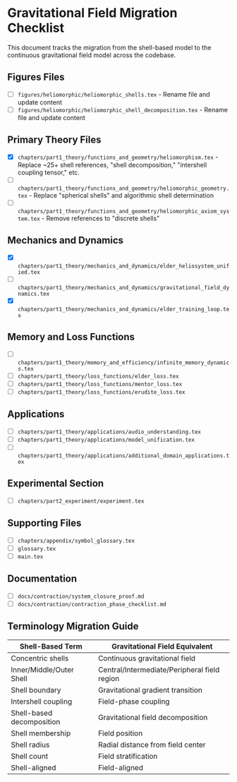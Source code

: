# Gravitational Field Migration Checklist

This document tracks the migration from the shell-based model to the continuous gravitational field model across the codebase.

## Figures Files

- [ ] `figures/heliomorphic/heliomorphic_shells.tex` - Rename file and update content
- [ ] `figures/heliomorphic/heliomorphic_shell_decomposition.tex` - Rename file and update content

## Primary Theory Files

- [x] `chapters/part1_theory/functions_and_geometry/heliomorphism.tex` - Replace ~25+ shell references, "shell decomposition," "intershell coupling tensor," etc.
- [ ] `chapters/part1_theory/functions_and_geometry/heliomorphic_geometry.tex` - Replace "spherical shells" and algorithmic shell determination
- [ ] `chapters/part1_theory/functions_and_geometry/heliomorphic_axiom_system.tex` - Remove references to "discrete shells"

## Mechanics and Dynamics

- [x] `chapters/part1_theory/mechanics_and_dynamics/elder_heliosystem_unified.tex`
- [ ] `chapters/part1_theory/mechanics_and_dynamics/gravitational_field_dynamics.tex`
- [x] `chapters/part1_theory/mechanics_and_dynamics/elder_training_loop.tex`

## Memory and Loss Functions

- [ ] `chapters/part1_theory/memory_and_efficiency/infinite_memory_dynamics.tex`
- [ ] `chapters/part1_theory/loss_functions/elder_loss.tex`
- [ ] `chapters/part1_theory/loss_functions/mentor_loss.tex`
- [ ] `chapters/part1_theory/loss_functions/erudite_loss.tex`

## Applications

- [ ] `chapters/part1_theory/applications/audio_understanding.tex`
- [ ] `chapters/part1_theory/applications/model_unification.tex`
- [ ] `chapters/part1_theory/applications/additional_domain_applications.tex`

## Experimental Section

- [ ] `chapters/part2_experiment/experiment.tex`

## Supporting Files

- [ ] `chapters/appendix/symbol_glossary.tex`
- [ ] `glossary.tex`
- [ ] `main.tex`

## Documentation

- [ ] `docs/contraction/system_closure_proof.md`
- [ ] `docs/contraction/contraction_phase_checklist.md`

## Terminology Migration Guide

| Shell-Based Term | Gravitational Field Equivalent |
|------------------|--------------------------------|
| Concentric shells | Continuous gravitational field |
| Inner/Middle/Outer Shell | Central/Intermediate/Peripheral field region |
| Shell boundary | Gravitational gradient transition |
| Intershell coupling | Field-phase coupling |
| Shell-based decomposition | Gravitational field decomposition |
| Shell membership | Field position |
| Shell radius | Radial distance from field center |
| Shell count | Field stratification |
| Shell-aligned | Field-aligned |